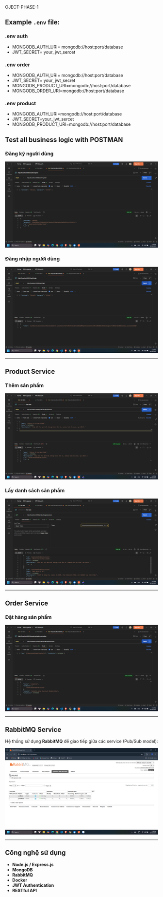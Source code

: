 OJECT-PHASE-1

## Example `.env` file:

### .env auth
- MONGODB_AUTH_URI= mongodb://host:port/database
- JWT_SECRET= your_jwt_sercet

### .env order
- MONGODB_AUTH_URI= mongodb://host:port/database
- JWT_SECRET= your_jwt_secret
- MONGODB_PRODUCT_URI=mongodb://host:port/database
- MONGODB_ORDER_URI=mongodb://host:port/database

### .env product
- MONGODB_AUTH_URI=mongodb://host:port/database
- JWT_SECRET=your_jwt_sercet
- MONGODB_PRODUCT_URI=mongodb://host:port/database

## Test all business logic with POSTMAN
###  Đăng ký người dùng
![Register](public/results/register.png)

###  Đăng nhập người dùng
![Login](public/results/login.png)

---

## Product Service

### Thêm sản phẩm
![Product](public/results/product.png)

###  Lấy danh sách sản phẩm
![Get Product](public/results/getProduct.png)

---

##  Order Service

###  Đặt hàng sản phẩm
![Order Product](public/results/orderProduct.png)

---

##  RabbitMQ Service

Hệ thống sử dụng **RabbitMQ** để giao tiếp giữa các service (Pub/Sub model):

![RabbitMQ](public/results/rabbit.png)

---

##  Công nghệ sử dụng

- **Node.js / Express.js**
- **MongoDB**
- **RabbitMQ**
- **Docker**
- **JWT Authentication**
- **RESTful API**
